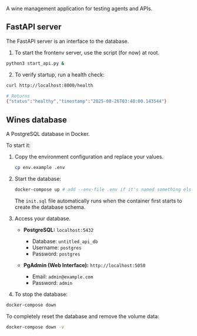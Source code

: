 
A wine management application for testing agents and APIs.

## FastAPI server

The FastAPI server is an interface to the database.

1. To start the frontenv server, use the script (for now) at root.

```bash
python3 start_api.py &
```

2. To verify startup, run a health check:

```bash
curl http://localhost:8000/health

# Returns
{"status":"healthy","timestamp":"2025-08-26T03:40:00.143544"}
```

## Wines database

A PostgreSQL database in Docker.

To start it:

1. Copy the environment configuration and replace your values.
   ```bash
   cp env.example .env
   ```

2. Start the database:
   ```bash
   docker-compose up # add --env-file .env if it's named something else
   ```

   The `init.sql` file automatically runs when the container first starts to create the database schema.


3. Access your database.
   - **PostgreSQL:** `localhost:5432`
     - Database: `untitled_api_db`
     - Username: `postgres`
     - Password: `postgres`

   - **PgAdmin (Web Interface):** `http://localhost:5050`
     - Email: `admin@example.com`
     - Password: `admin`

4. To stop the database:

```bash
docker-compose down
```

To completely reset the database and remove the volume data:

```bash
docker-compose down -v
```
